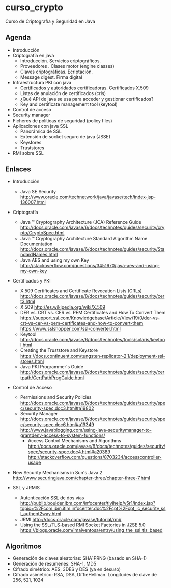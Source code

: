 curso_crypto
============

Curso de Criptografía y Seguridad en Java

Agenda
------
- Introducción
- Criptografía en java
	- Introducción. Servicios criptográficos.
	- Proveedores . Clases motor (engine classes)
	- Claves criptográficas. Ecriptación.
	- Message digest. Firma digital
- Infraestructura PKI con java
	- Certificados y autoridades certificadoras. Certificados X.509
	- Listas de anulación de certificados (crls)
	- ¿Qué API de java se usa para acceder y gestionar certificados?
	- Key and certificate management tool (keytool)
- Control de acceso
- Security manager
- Ficheros de políticas de seguridad (policy files)
- Aplicaciones con java SSL
	- Panorámica de SSL
	- Extensión de socket seguro de java (JSSE)
	- Keystores
	- Truststores
- RMI sobre SSL

Enlaces
-------

- Introducción
	- Java SE Security
	http://www.oracle.com/technetwork/java/javase/tech/index-jsp-136007.html

- Criptografía
	- Java ™ Cryptography Architecture (JCA) Reference Guide
	http://docs.oracle.com/javase/6/docs/technotes/guides/security/crypto/CryptoSpec.html
	- Java ™ Cryptography Architecture Standard Algorithm Name Documentation
	http://docs.oracle.com/javase/6/docs/technotes/guides/security/StandardNames.html
	- Java AES and using my own Key
	http://stackoverflow.com/questions/3451670/java-aes-and-using-my-own-key

- Certificados y PKI
	- X.509 Certificates and Certificate Revocation Lists (CRLs)
	http://docs.oracle.com/javase/8/docs/technotes/guides/security/cert3.html
	- X.509
	http://es.wikipedia.org/wiki/X.509
	- DER vs. CRT vs. CER vs. PEM Certificates and How To Convert Them
	https://support.ssl.com/Knowledgebase/Article/View/19/0/der-vs-crt-vs-cer-vs-pem-certificates-and-how-to-convert-them
	https://www.sslshopper.com/ssl-converter.html
	- Keytool
	http://docs.oracle.com/javase/6/docs/technotes/tools/solaris/keytool.html
	-  Creating the Truststore and Keystore
	https://docs.continuent.com/tungsten-replicator-2.1/deployment-ssl-stores.html
	- Java PKI Programmer's Guide
	http://docs.oracle.com/javase/8/docs/technotes/guides/security/certpath/CertPathProgGuide.html
	
- Control de Acceso
	- Permissions and Security Policies
	http://docs.oracle.com/javase/8/docs/technotes/guides/security/spec/security-spec.doc3.html#a19802
	- Security Manager
	http://docs.oracle.com/javase/8/docs/technotes/guides/security/spec/security-spec.doc6.html#a19349
	http://www.javablogging.com/using-java-securitymanager-to-grantdeny-access-to-system-functions/
		- Access Control Mechanisms and Algorithms
	http://docs.oracle.com/javase/8/docs/technotes/guides/security/spec/security-spec.doc4.html#a20389
	http://stackoverflow.com/questions/8703234/accesscontroller-usage
- New Security Mechanisms in Sun's Java 2
	http://www.securingjava.com/chapter-three/chapter-three-7.html

- SSL y JRMIS
	- Autenticación SSL de dos vías
	http://publib.boulder.ibm.com/infocenter/tivihelp/v5r1/index.jsp?topic=%2Fcom.ibm.itim.infocenter.doc%2Fcpt%2Fcpt_ic_security_ssl_authent2way.html
	- JRMI
	http://docs.oracle.com/javase/tutorial/rmi/
	- Using the SSL/TLS-based RMI Socket Factories in J2SE 5.0 
	https://blogs.oracle.com/lmalventosa/entry/using_the_ssl_tls_based

Algoritmos
----------

- Generación de claves aleatorias: SHA1PRNG (basado en SHA-1)
- Generación de resúmenes: SHA-1, MD5
- Cifrado simétrico: AES, 3DES y DES (ya en desuso)
- Cifrado asimétrico: RSA, DSA, DiffieHellman. Longitudes de clave de 256, 521, 1024





